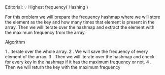 Editorial: 💡 Highest frequency( Hashing )

For this problem we will prepare the frequency hashmap where we will store the element as the key and how many times that element is present in the array.
Then we will iterate over the hashmap and extract the element with the maximum frequency from the array.

Algorithm

1 . Iterate over the whole array.
2 . We will save the frequency of every element of the array.
3 . Then we will iterate over the hashmap and check for every key in the hashmap if it has the maximum frequency or not.
4 . Then we will return the key with the maximum frequency